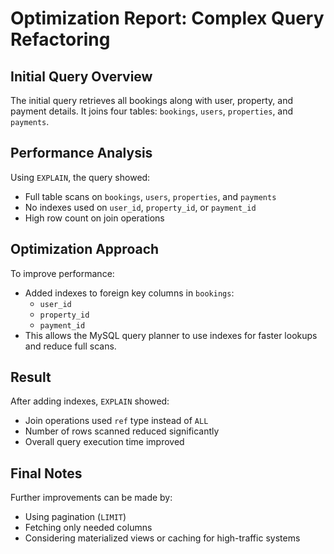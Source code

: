 # Optimization Report: Complex Query Refactoring

## Initial Query Overview
The initial query retrieves all bookings along with user, property, and payment details. It joins four tables: `bookings`, `users`, `properties`, and `payments`.

## Performance Analysis
Using `EXPLAIN`, the query showed:
- Full table scans on `bookings`, `users`, `properties`, and `payments`
- No indexes used on `user_id`, `property_id`, or `payment_id`
- High row count on join operations

## Optimization Approach
To improve performance:
- Added indexes to foreign key columns in `bookings`:
  - `user_id`
  - `property_id`
  - `payment_id`
- This allows the MySQL query planner to use indexes for faster lookups and reduce full scans.

## Result
After adding indexes, `EXPLAIN` showed:
- Join operations used `ref` type instead of `ALL`
- Number of rows scanned reduced significantly
- Overall query execution time improved

## Final Notes
Further improvements can be made by:
- Using pagination (`LIMIT`)
- Fetching only needed columns
- Considering materialized views or caching for high-traffic systems
